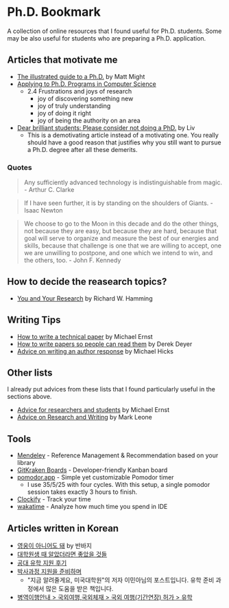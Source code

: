 # Ph.D. Bookmark
A collection of online resources that I found useful for Ph.D. students. Some may be also useful for students who are preparing a Ph.D. application.

## Articles that motivate me
* [The illustrated guide to a Ph.D.](http://matt.might.net/articles/phd-school-in-pictures/) by Matt Might
* [Applying to Ph.D. Programs in Computer Science](http://www.cs.cmu.edu/~harchol/gradschooltalk.pdf)
  * 2.4 Frustrations and joys of research
    * joy of discovering something new
    * joy of truly understanding
    * joy of doing it right
    * joy of being the authority on an area
* [Dear brilliant students: Please consider not doing a PhD.](https://liv.dreamwidth.org/389934.html) by Liv
  * This is a demotivating article instead of a motivating one. You really should have a good reason that justifies why you still want to pursue a Ph.D. degree after all these demerits.

### Quotes

> Any sufficiently advanced technology is indistinguishable from magic. - Arthur C. Clarke

> If I have seen further, it is by standing on the shoulders of Giants. - Isaac Newton

> We choose to go to the Moon in this decade and do the other things, not because they are easy, but because they are hard, because that goal will serve to organize and measure the best of our energies and skills, because that challenge is one that we are willing to accept, one we are unwilling to postpone, and one which we intend to win, and the others, too. - John F. Kennedy

## How to decide the reasearch topics?
* [You and Your Research](https://d37ugbyn3rpeym.cloudfront.net/stripe-press/TAODSAE_zine_press.pdf) by Richard W. Hamming

## Writing Tips
* [How to write a technical paper](https://homes.cs.washington.edu/~mernst/advice/write-technical-paper.html) by Michael Ernst
* [How to write papers so people can read them](https://people.mpi-sws.org/~dreyer/talks/talk-plmw16.pdf) by Derek Deyer
* [Advice on writing an author response](http://www.pl-enthusiast.net/2014/09/17/advice-writing-author-response/) by Michael Hicks

## Other lists
I already put advices from these lists that I found particularly useful in the sections above.

* [Advice for researchers and students](https://homes.cs.washington.edu/~mernst/advice/) by Michael Ernst
* [Advice on Research and Writing](http://www.cs.cmu.edu/afs/cs.cmu.edu/user/mleone/web/how-to.html) by Mark Leone

## Tools
* [Mendeley](https://www.mendeley.com/) - Reference Management & Recommendation based on your library
* [GitKraken Boards](https://www.gitkraken.com/boards) - Developer-friendly Kanban board
* [pomodor.app](https://pomodor.app/timer) - Simple yet customizable Pomodor timer
  * I use 35/5/25 with four cycles. With this setup, a single pomodor session takes exactly 3 hours to finish.
* [Clockify](https://clockify.me/) - Track your time
* [wakatime](https://wakatime.com/) - Analyze how much time you spend in IDE

## Articles written in Korean
* [영웅이 아니어도 돼](https://bbs.ruliweb.com/family/212/board/300063/read/30572881) by 반바지
* [대학원생 때 알았더라면 좋았을 것들](http://gradschoolstory.net/)
* [공대 유학 지원 후기](https://www.gohackers.com/?c=prepare/prepare_info/go_gradu&uid=89154)
* [박사과정 지원을 준비하며](https://minalee.info/2016/12/19/%EB%B0%95%EC%82%AC%EA%B3%BC%EC%A0%95-%EC%A7%80%EC%9B%90%EC%9D%84-%EC%A4%80%EB%B9%84%ED%95%98%EB%A9%B0/)
  * "지금 알려줄게요, 미국대학원"의 저자 이민아님의 포스트입니다. 유학 준비 과정에서 많은 도움을 받은 책입니다.
* [병역이행안내 > 국외여행,국외체재 > 국외 여행(기간연장) 허가 > 유학](https://www.mma.go.kr/seoul/contents.do?mc=mma0000786)
